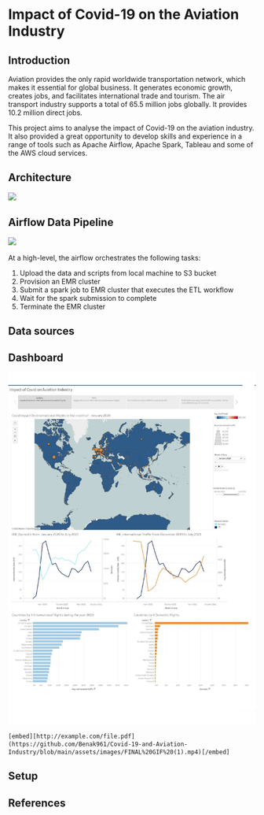# Impact of Covid-19 on the Aviation Industry

## Introduction
Aviation provides the only rapid worldwide transportation network, which makes it essential for global business. It generates economic growth, creates jobs, and facilitates international trade and tourism. The air transport industry supports a total of 65.5 million jobs globally. It provides 10.2 million direct jobs.

This project aims to analyse the impact of Covid-19 on the aviation industry. It also provided a great opportunity to develop skills and experience in a range of tools such as Apache Airflow, Apache Spark, Tableau and some of the AWS cloud services.

## Architecture
<p align="left">
    <img src="https://github.com/siddharth271101/Covid-19-and-Aviation-Industry/blob/main/assets/images/Architecture.png">
</p>

## Airflow Data Pipeline
<p align="left">
    <img src="https://github.com/siddharth271101/Covid-19-and-Aviation-Industry/blob/main/assets/images/Airflow_graph_view.png">
</p>

At a high-level, the airflow orchestrates the following tasks:

1. Upload the data and scripts from local machine to S3 bucket
2. Provision an EMR cluster
3. Submit a spark job to EMR cluster that executes the ETL workflow
4. Wait for the spark submission to complete
5. Terminate the EMR cluster


## Data sources

## Dashboard 
<p align="left">
    <img src="https://github.com/Benak961/Covid-19-and-Aviation-Industry/blob/main/assets/images/IMPACT%20OF%20COVID%20ON%20AVIATION%20INDUSTRY_VIZ%20(1).pdf">
</p>
<p align="left">
    
    [embed][http://example.com/file.pdf](https://github.com/Benak961/Covid-19-and-Aviation-Industry/blob/main/assets/images/FINAL%20GIF%20(1).mp4)[/embed]
</p>


## Setup

## References
